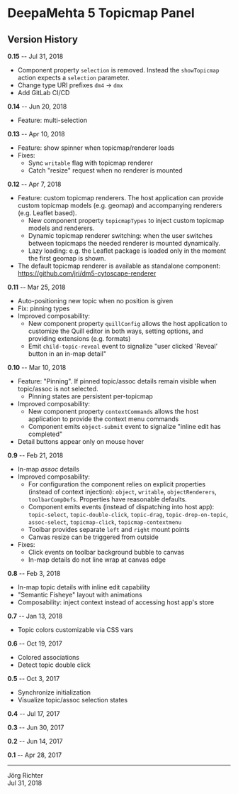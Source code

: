 # DeepaMehta 5 Topicmap Panel

## Version History

**0.15** -- Jul 31, 2018

* Component property `selection` is removed.
  Instead the `showTopicmap` action expects a `selection` parameter.
* Change type URI prefixes `dm4` -> `dmx`
* Add GitLab CI/CD

**0.14** -- Jun 20, 2018

* Feature: multi-selection

**0.13** -- Apr 10, 2018

* Feature: show spinner when topicmap/renderer loads
* Fixes:
    * Sync `writable` flag with topicmap renderer
    * Catch "resize" request when no renderer is mounted

**0.12** -- Apr 7, 2018

* Feature: custom topicmap renderers. The host application can provide custom topicmap models (e.g. geomap) and accompanying renderers (e.g. Leaflet based).
    * New component property `topicmapTypes` to inject custom topicmap models and renderers.
    * Dynamic topicmap renderer switching: when the user switches between topicmaps the needed renderer is mounted dynamically.
    * Lazy loading: e.g. the Leaflet package is loaded only in the moment the first geomap is shown.
* The default topicmap renderer is available as standalone component:
  https://github.com/jri/dm5-cytoscape-renderer

**0.11** -- Mar 25, 2018

* Auto-positioning new topic when no position is given
* Fix: pinning types
* Improved composability:
    * New component property `quillConfig` allows the host application to customize the Quill editor in both ways, setting options, and providing extensions (e.g. formats)
    * Emit `child-topic-reveal` event to signalize "user clicked 'Reveal' button in an in-map detail"

**0.10** -- Mar 10, 2018

* Feature: "Pinning". If pinned topic/assoc details remain visible when topic/assoc is not selected.
    * Pinning states are persistent per-topicmap
* Improved composability:
    * New component property `contextCommands` allows the host application to provide the context menu commands
    * Component emits `object-submit` event to signalize "inline edit has completed"
* Detail buttons appear only on mouse hover

**0.9** -- Feb 21, 2018

* In-map *assoc* details
* Improved composability:
    * For configuration the component relies on explicit properties (instead of context injection): `object`, `writable`, `objectRenderers`, `toolbarCompDefs`. Properties have reasonable defaults.
    * Component emits events (instead of dispatching into host app): `topic-select`, `topic-double-click`, `topic-drag`, `topic-drop-on-topic`, `assoc-select`, `topicmap-click`, `topicmap-contextmenu`
    * Toolbar provides separate `left` and `right` mount points
    * Canvas resize can be triggered from outside
* Fixes:
    * Click events on toolbar background bubble to canvas
    * In-map details do not line wrap at canvas edge

**0.8** -- Feb 3, 2018

* In-map topic details with inline edit capability
* "Semantic Fisheye" layout with animations
* Composability: inject context instead of accessing host app's store

**0.7** -- Jan 13, 2018

* Topic colors customizable via CSS vars

**0.6** -- Oct 19, 2017

* Colored associations
* Detect topic double click

**0.5** -- Oct 3, 2017

* Synchronize initialization
* Visualize topic/assoc selection states

**0.4** -- Jul 17, 2017

**0.3** -- Jun 30, 2017

**0.2** -- Jun 14, 2017

**0.1** -- Apr 28, 2017

------------
Jörg Richter  
Jul 31, 2018
